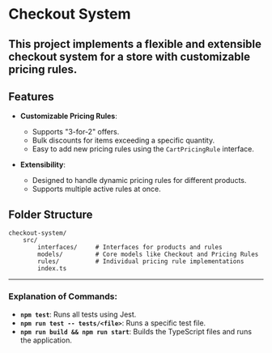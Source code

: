 # Checkout System

This project implements a flexible and extensible checkout system for a store with customizable pricing rules.
---

## Features

- **Customizable Pricing Rules**:
  - Supports "3-for-2" offers.
  - Bulk discounts for items exceeding a specific quantity.
  - Easy to add new pricing rules using the `CartPricingRule` interface.

- **Extensibility**:
  - Designed to handle dynamic pricing rules for different products.
  - Supports multiple active rules at once.

## Folder Structure

```
checkout-system/
    src/
        interfaces/     # Interfaces for products and rules
        models/         # Core models like Checkout and Pricing Rules
        rules/          # Individual pricing rule implementations
        index.ts 
```
---


### Explanation of Commands:

- **`npm test`**: Runs all tests using Jest.
- **`npm run test -- tests/<file>`**: Runs a specific test file.
- **`npm run build && npm run start`**: Builds the TypeScript files and runs the application.
